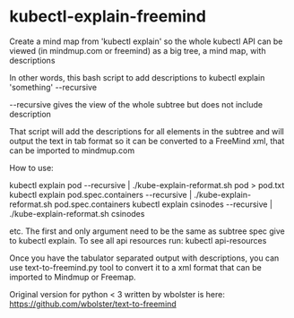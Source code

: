 # kubectl-explain-freemind

Create a mind map from 'kubectl explain'
so the whole kubectl API can be viewed (in mindmup.com or freemind) as a big tree, a mind map, with descriptions

In other words, this bash script to add descriptions to 
kubectl explain 'something' --recursive

--recursive gives the view of the whole subtree but does not include description

That script will add the descriptions for all elements in the subtree and will output the text in tab format
so it can be converted to a FreeMind xml, that can be imported to mindmup.com

How to use:

kubectl explain pod --recursive | ./kube-explain-reformat.sh pod > pod.txt
kubectl explain pod.spec.containers --recursive | ./kube-explain-reformat.sh pod.spec.containers
kubectl explain csinodes --recursive | ./kube-explain-reformat.sh csinodes

etc.
The first and only argument need to be the same as subtree spec give to kubectl explain.
To see all api resources run:
kubectl api-resources

Once you have the tabulator separated output with descriptions, you can use
text-to-freemind.py
tool to convert it to a xml format that can be imported to Mindmup or Freemap.

Original version for python < 3 written by wbolster is here:
https://github.com/wbolster/text-to-freemind


